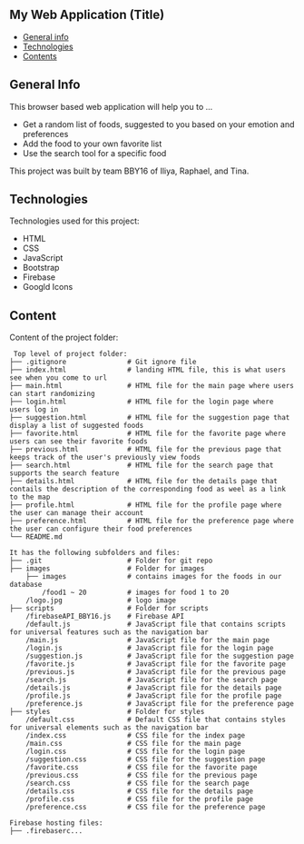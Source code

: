 ## My Web Application (Title)

* [General info](#general-info)
* [Technologies](#technologies)
* [Contents](#content)

## General Info
This browser based web application will help you to ...
* Get a random list of foods, suggested to you based on your emotion and preferences
* Add the food to your own favorite list
* Use the search tool for a specific food

This project was built by team BBY16 of Iliya, Raphael, and Tina.

## Technologies
Technologies used for this project:
* HTML
* CSS
* JavaScript
* Bootstrap 
* Firebase
* Googld Icons
	
## Content
Content of the project folder:

```
 Top level of project folder: 
├── .gitignore               # Git ignore file
├── index.html               # landing HTML file, this is what users see when you come to url
├── main.html                # HTML file for the main page where users can start randomizing
├── login.html               # HTML file for the login page where users log in
├── suggestion.html          # HTML file for the suggestion page that display a list of suggested foods
├── favorite.html            # HTML file for the favorite page where users can see their favorite foods
├── previous.html            # HTML file for the previous page that keeps track of the user's previously view foods
├── search.html              # HTML file for the search page that supports the search feature
├── details.html             # HTML file for the details page that contails the description of the corresponding food as weel as a link to the map
├── profile.html             # HTML file for the profile page where the user can manage their account
├── preference.html          # HTML file for the preference page where the user can configure their food preferences
└── README.md

It has the following subfolders and files:
├── .git                     # Folder for git repo
├── images                   # Folder for images
    ├── images               # contains images for the foods in our database
        /food1 ~ 20          # images for food 1 to 20
    /logo.jpg                # logo image
├── scripts                  # Folder for scripts
    /firebaseAPI_BBY16.js    # Firebase API
    /default.js              # JavaScript file that contains scripts for universal features such as the navigation bar
    /main.js                 # JavaScript file for the main page
    /login.js                # JavaScript file for the login page
    /suggestion.js           # JavaScript file for the suggestion page
    /favorite.js             # JavaScript file for the favorite page
    /previous.js             # JavaScript file for the previous page
    /search.js               # JavaScript file for the search page
    /details.js              # JavaScript file for the details page
    /profile.js              # JavaScript file for the profile page
    /preference.js           # JavaScript file for the preference page
├── styles                   # Folder for styles
    /default.css             # Default CSS file that contains styles for universal elements such as the navigation bar
    /index.css               # CSS file for the index page
    /main.css                # CSS file for the main page
    /login.css               # CSS file for the login page
    /suggestion.css          # CSS file for the suggestion page
    /favorite.css            # CSS file for the favorite page
    /previous.css            # CSS file for the previous page
    /search.css              # CSS file for the search page
    /details.css             # CSS file for the details page
    /profile.css             # CSS file for the profile page
    /preference.css          # CSS file for the preference page

Firebase hosting files: 
├── .firebaserc...


```

